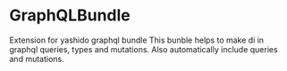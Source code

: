 # GraphQLBundle
Extension for yashido graphql bundle
This bunble helps to make di in graphql queries, types and mutations.
Also automatically include  queries and mutations. 
